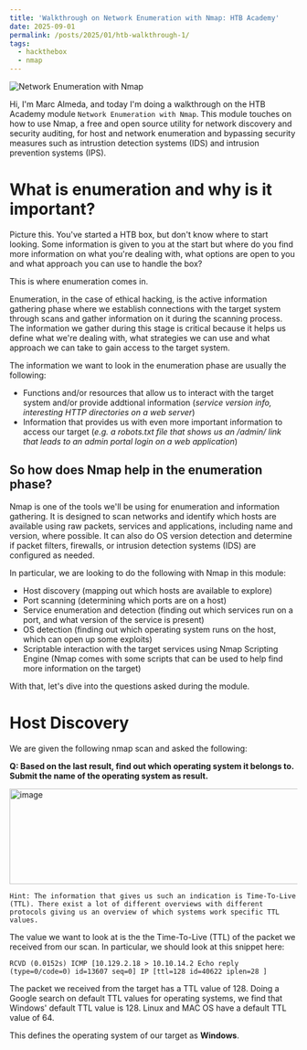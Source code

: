 ```yaml
---
title: 'Walkthrough on Network Enumeration with Nmap: HTB Academy'
date: 2025-09-01
permalink: /posts/2025/01/htb-walkthrough-1/
tags:
  - hackthebox
  - nmap
---
```


![](https://derev05.github.io/images/htb-nmap-logo.png "Network Enumeration with Nmap")

Hi, I'm Marc Almeda, and today I'm doing a walkthrough on the HTB Academy module `Network Enumeration with Nmap`. This module touches on how to use Nmap, a free and open source utility for network discovery and security auditing, for host and network enumeration and bypassing security measures such as intrustion detection systems (IDS) and intrusion prevention systems (IPS).

What is enumeration and why is it important?
=======
Picture this. You've started a HTB box, but don't know where to start looking. Some information is given to you at the start but where do you find more information on what you're dealing with, what options are open to you and what approach you can use to handle the box?

This is where enumeration comes in.

Enumeration, in the case of ethical hacking, is the active information gathering phase where we establish connections with the target system through scans and gather information on it during the scanning process. The information we gather during this stage is critical because it helps us define what we're dealing with, what strategies we can use and what approach we can take to gain access to the target system.

The information we want to look in the enumeration phase are usually the following:
* Functions and/or resources that allow us to interact with the target system and/or provide addtional information (*service version info, interesting HTTP directories on a web server*)
* Information that provides us with even more important information to access our target (*e.g. a robots.txt file that shows us an /admin/ link that leads to an admin portal login on a web application*)

So how does Nmap help in the enumeration phase?
-----
Nmap is one of the tools we'll be using for enumeration and information gathering. It is designed to scan networks and identify which hosts are available using raw packets, services and applications, including name and version, where possible. It can also do OS version detection and determine if packet filters, firewalls, or intrusion detection systems (IDS) are configured as needed.

In particular, we are looking to do the following with Nmap in this module:
* Host discovery (mapping out which hosts are available to explore)
* Port scanning (determining which ports are on a host)
* Service enumeration and detection (finding out which services run on a port, and what version of the service is present)
* OS detection (finding out which operating system runs on the host, which can open up some exploits)
* Scriptable interaction with the target services using Nmap Scripting Engine (Nmap comes with some scripts that can be used to help find more information on the target)

With that, let's dive into the questions asked during the module.

Host Discovery
======
We are given the following nmap scan and asked the following:

**Q: Based on the last result, find out which operating system it belongs to. Submit the name of the operating system as result.** 

<img width="1033" height="167" alt="image" src="https://github.com/user-attachments/assets/ed89438a-f8ca-48c9-b095-e9b3846004a6" />

``Hint: The information that gives us such an indication is Time-To-Live (TTL). There exist a lot of different overviews with different protocols giving us an overview of which systems work specific TTL values.``

The value we want to look at is the the Time-To-Live (TTL) of the packet we received from our scan. In particular, we should look at this snippet here:

``RCVD (0.0152s) ICMP [10.129.2.18 > 10.10.14.2 Echo reply (type=0/code=0) id=13607 seq=0] IP [ttl=128 id=40622 iplen=28 ]``

The packet we received from the target has a TTL value of 128. Doing a Google search on default TTL values for operating systems, we find that Windows' default TTL value is 128. Linux and MAC OS have a default TTL value of 64.

This defines the operating system of our target as **Windows**.
